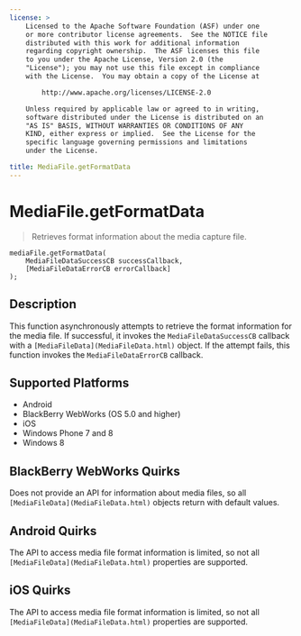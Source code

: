 ```yaml
---
license: >
    Licensed to the Apache Software Foundation (ASF) under one
    or more contributor license agreements.  See the NOTICE file
    distributed with this work for additional information
    regarding copyright ownership.  The ASF licenses this file
    to you under the Apache License, Version 2.0 (the
    "License"); you may not use this file except in compliance
    with the License.  You may obtain a copy of the License at

        http://www.apache.org/licenses/LICENSE-2.0

    Unless required by applicable law or agreed to in writing,
    software distributed under the License is distributed on an
    "AS IS" BASIS, WITHOUT WARRANTIES OR CONDITIONS OF ANY
    KIND, either express or implied.  See the License for the
    specific language governing permissions and limitations
    under the License.

title: MediaFile.getFormatData
---
```


# MediaFile.getFormatData

> Retrieves format information about the media capture file.

    mediaFile.getFormatData(
        MediaFileDataSuccessCB successCallback,
        [MediaFileDataErrorCB errorCallback]
    );

## Description

This function asynchronously attempts to retrieve the format
information for the media file.  If successful, it invokes the
`MediaFileDataSuccessCB` callback with a `[MediaFileData](MediaFileData.html)` object.  If
the attempt fails, this function invokes the `MediaFileDataErrorCB`
callback.

## Supported Platforms

- Android
- BlackBerry WebWorks (OS 5.0 and higher)
- iOS
- Windows Phone 7 and 8
- Windows 8

## BlackBerry WebWorks Quirks

Does not provide an API for information about media files, so all
`[MediaFileData](MediaFileData.html)` objects return with default values.

## Android Quirks

The API to access media file format information is limited, so not all
`[MediaFileData](MediaFileData.html)` properties are supported.

## iOS Quirks

The API to access media file format information is limited, so not all
`[MediaFileData](MediaFileData.html)` properties are supported.

